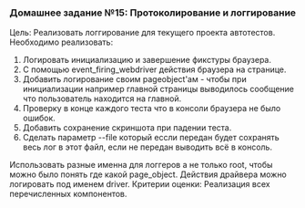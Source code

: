 ### Домашнее задание №15:  Протоколирование и логгирование

Цель: Реализовать логгирование для текущего проекта автотестов.
Необходимо реализовать:
1) Логировать инициализацию и завершение фикстуры браузера.
2) С помощью event_firing_webdriver действия браузера на странице.
3) Добавить логирование своим pageobject'aм - чтобы при инициализации например главной страницы выводилось сообщение что пользователь находится на главной.
4) Проверку в конце каждого теста что в консоли браузера не было ошибок.
5) Добавить сохранение скриншота при падении теста.
6) Сделать параметр --file который ессли передан будет сохранять весь лог в этот файл, если не передан выводить всё в консоль.

Использовать разные именна для логгеров а не только root, чтобы можно было понять где какой page_object. Действия драйвера можно логировать под именем driver.
Критерии оценки: Реализация всех перечисленных компонентов. 